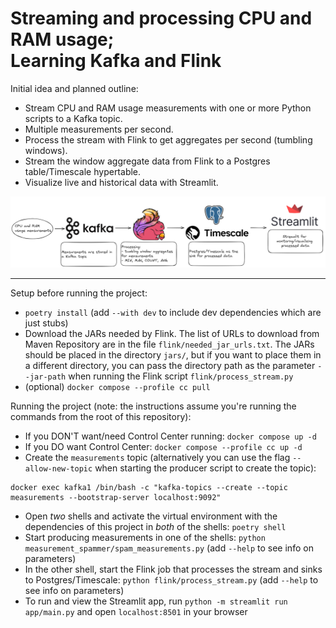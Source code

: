 # Streaming and processing CPU and RAM usage; <br/> Learning Kafka and Flink

Initial idea and planned outline:
- Stream CPU and RAM usage measurements with one or more Python scripts to a Kafka topic.
- Multiple measurements per second.
- Process the stream with Flink to get aggregates per second (tumbling windows).
- Stream the window aggregate data from Flink to a Postgres table/Timescale hypertable.
- Visualize live and historical data with Streamlit.

![Project diagram](./diagram.png)

---

Setup before running the project:
- `poetry install` (add `--with dev` to include dev dependencies which are just stubs)
- Download the JARs needed by Flink. The list of URLs to download from Maven Repository are in the file `flink/needed_jar_urls.txt`. The JARs should be placed in the directory `jars/`, but if you want to place them in a different directory, you can pass the directory path as the parameter `--jar-path` when running the Flink script `flink/process_stream.py`
- (optional) `docker compose --profile cc pull`

Running the project (note: the instructions assume you're running the commands from the root of this repository):
- If you DON'T want/need Control Center running: `docker compose up -d`
- If you DO want Control Center: `docker compose --profile cc up -d`
- Create the `measurements` topic (alternatively you can use the flag `--allow-new-topic` when starting the producer script to create the topic):
```
docker exec kafka1 /bin/bash -c "kafka-topics --create --topic measurements --bootstrap-server localhost:9092"
```
- Open _two_ shells and activate the virtual environment with the dependencies of this project in _both_ of the shells: `poetry shell`
- Start producing measurements in one of the shells: `python measurement_spammer/spam_measurements.py` (add `--help` to see info on parameters)
- In the other shell, start the Flink job that processes the stream and sinks to Postgres/Timescale: `python flink/process_stream.py` (add `--help` to see info on parameters)
- To run and view the Streamlit app, run `python -m streamlit run app/main.py` and open `localhost:8501` in your browser
